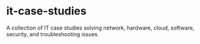 # it-case-studies
A collection of IT case studies solving network, hardware, cloud, software, security, and troubleshooting issues.
